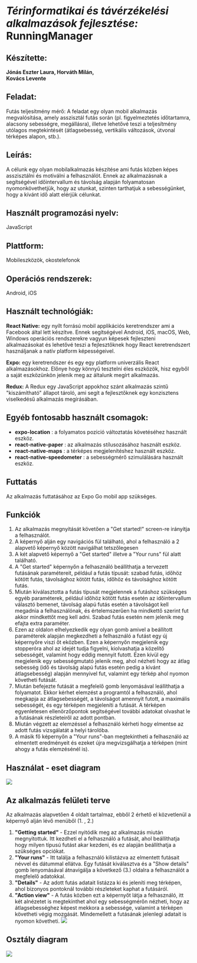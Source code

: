 
#  _Térinformatikai és távérzékelési alkalmazások fejlesztése:_ RunningManager 

## Készítette:
**Jónás Eszter Laura, 
Horváth Milán,  
Kovács Levente**

## Feladat:

Futás teljesítmény mérő: A feladat egy olyan mobil alkalmazás megvalósítása, amely asszisztál futás során (pl. figyelmeztetés időtartamra, alacsony sebességre, megállásra), illetve lehetővé teszi a teljesítmény utólagos megtekintését (átlagsebesség, vertikális változások, útvonal térképes alapon, stb.).

## Leírás:

A célunk egy olyan mobilalkalmazás készítése ami futás közben képes asszisztálni és motiválni a felhasználót. Ennek az alkalmazásnak a segítségével  időintervallum és távolság alapján folyamatosan nyomonkövethetjük, hogy az utunkat, szinten tarthatjuk a sebességünket, hogy a kívánt idő alatt elérjük célunkat. 

## Használt programozási nyelv: 

JavaScript

## Plattform: 

Mobileszközök, okostelefonok

## Operációs rendszerek:

Android, iOS

## Használt technológiák:

**React Native:** egy nyílt forrású mobil applikációs keretrendszer ami a Facebook által lett készítve. Ennek segítségével Android, iOS, macOS, Web, Windows operációs rendszerekre vagyun képesek fejleszteni alkalmazásokat és lehetővé teszi a fejlesztőknek hogy React keretrendszert használjanak a natív platform képességeivel. 

**Expo:** egy keretrendszer és egy egy platform univerzális React alkalmazásokhoz. Előnye hogy könnyű tesztelni éles eszközök, hisz egyből a saját eszközünkön jelenik meg az általunk megírt alkalmazás. 

**Redux:** A Redux egy JavaScript appokhoz szánt alkalmazás szintű "kiszámítható" állapot tároló, ami segít a fejlesztőknek egy konzisztens viselkedésű alkalmazás megírásában.

## Egyéb fontosabb használt csomagok:

- **expo-location** : a folyamatos pozició változtatás követéséhez használt eszköz.
- **react-native-paper** : az alkalmazás stílusozásához használt eszköz.
- **react-native-maps** : a térképes megjelenítéshez használt eszköz.
- **react-native-speedometer** : a sebességmérő szimulálására használt eszköz.

## Futtatás

Az alkalmazás futtatásához az Expo Go mobil app szükséges.

## Funkciók

1. Az alkalmazás megnyítását követően a "Get started!" screen-re irányítja a felhasználót.
2. A képernyő alján egy navigációs fül található, ahol a felhasználó a 2 alapvető képernyő között navigálhat tetszőlegesen
3. A két alapvető képernyő a "Get started" illetve a "Your runs" fül alatt található.
5. A "Get started" képernyőn a felhasználó beállíthatja a tervezett futásának paramétereit, például a futás típusát: szabad futás, időhöz kötött futás, távolsághoz kötött futás, időhöz és távolsághoz kötött futás.
6. Miután kiválasztotta a futás típusát megjelennek a futáshoz szükséges egyéb paraméterek, például időhöz kötött futás esetén az időintervallum választó bemenet, távolság alapú futás esetén a távolságot kell megadnia a felhasználónak, és értelemszerűen ha mindkettő szerint fut akkor mindkettőt meg kell adni. Szabad futás esetén nem jelenik meg efajta extra paraméter.
7. Ezen az oldalon elhelyezkedik egy olyan gomb amivel a beállított paraméterek alapján megkezdheti a felhasználó a futást egy új képernyőre viszi őt eközben. Ezen a képernyőn megjelenik egy stopperóra ahol az idejét tudja figyelni, kiolvashatja a közelítő sebességét, valamint hogy eddig mennyit futott. Ezen kívül egy megjelenik egy sebességmutató jelenik meg, ahol nézheti hogy az átlag sebesség (idő és távolság alapú futás esetén pedig a kívánt átlagsebesség) alapján mennyivel fut, valamint egy térkép ahol nyomon követheti futását.
8. Miután befejezte futását a megfelelő gomb lenyomásával leállíthatja a folyamatot. Ekkor kérhet elemzést a programtól a felhasználó, ahol megkapja az átlagsebességét, a távolságot amennyit futott, a maximális sebességét, és egy térképen megjeleníti a futását. A térképen egyenletesen ellenörzőpontok segítségével további adatokat olvashat le a futásának részleteiről az adott pontban.
9. Miután végzett az elemzéssel a felhasználó kérheti hogy elmentse az adott futás vizsgálatát a helyi tárolóba.
10. A másik fő képernyőn a "Your runs"-ban megtekintheti a felhasználó az elmentett eredményeit és ezeket újra megvizsgálhatja a térképen (mint ahogy a futás elemzésénél is).


## Használat - eset diagram

![](images/usecase1.png) 

## Az alkalmazás felületi terve

Az alkalmazás alapvetően 4 oldalt tartalmaz, ebből 2 érhető el közvetlenül a képernyő alján lévő menüből (1. , 2.)

1. **"Getting started"** - Ezzel nyitódik meg az alkalmazás miután megnyitottuk. Itt kezdheti el a felhasználó a futását, ahol beállíthatja hogy milyen típusú futást akar kezdeni, és ez alapján beállíthatja a szükséges opciókat.
2. **"Your runs"** - Itt találja a felhasználó kilistázva az elmentett futásait névvel és dátummal ellátva. Egy futását kiválasztva és a "Show details" gomb lenyomásával átnavigálja a következő (3.) oldalra a felhasználót a megfelelő adatokkal.
3. **"Details"** - Az adott futás adatait listázza ki és jeleníti meg térképen, ahol bizonyos pontoknál további részleteket kaphat a futásáról.
4. **"Action view"** - A futás közben ezt a képernyőt látja a felhasználó, itt két alnézetet is megtekinthet ahol egy sebességmérőn nézheti, hogy az átlagsebességhez képest mekkora a sebessége, valamint a térképen követheti végig mozgását. Mindemellett a futásának jelenlegi adatait is nyomon követheti.
![](images/viewModel.png) 


## Osztály diagram

![](images/classdiagram_3.png) 







